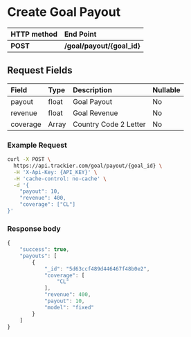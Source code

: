 # Create Goal Payout

| **HTTP method** | **End Point** |
| :--- | :--- |
| **POST** | **/goal/payout/{goal\_id}** |

## Request Fields

| Field | Type | Description | Nullable |
| :--- | :--- | :--- | :--- |
| payout | float | Goal Payout | No |
| revenue | float | Goal Revenue | No |
| coverage | Array | Country Code 2 Letter | No |

### Example Request

```bash
curl -X POST \
  https://api.trackier.com/goal/payout/{goal_id} \
  -H 'X-Api-Key: {API_KEY}' \
  -H 'cache-control: no-cache' \
  -d '{
    "payout": 10,
    "revenue": 400,
    "coverage": ["CL"]
}'
```

### **Response body**

```javascript
{
    "success": true,
    "payouts": [
        {
            "_id": "5d63ccf489d446467f48b0e2",
            "coverage": [
                "CL"
            ],
            "revenue": 400,
            "payout": 10,
            "model": "fixed"
        }
    ]
}
```

